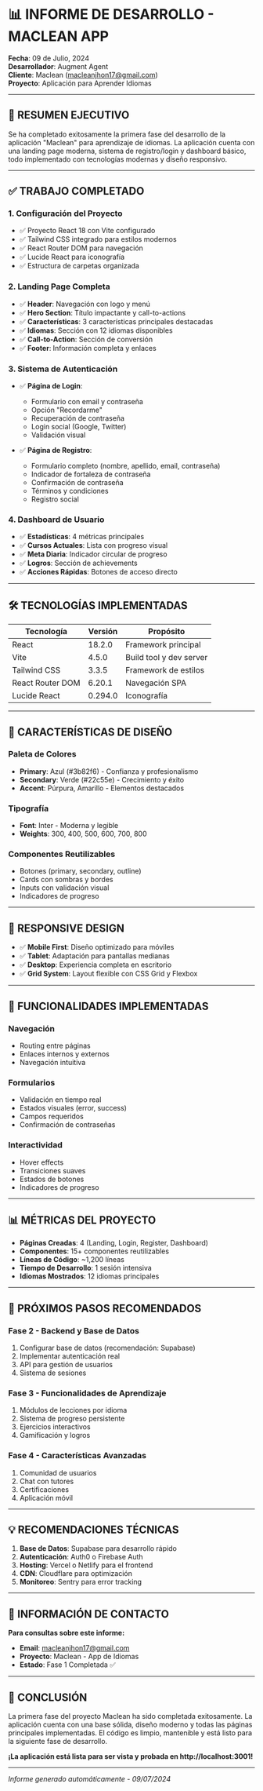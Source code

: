 # 📊 INFORME DE DESARROLLO - MACLEAN APP

**Fecha**: 09 de Julio, 2024  
**Desarrollador**: Augment Agent  
**Cliente**: Maclean (macleanjhon17@gmail.com)  
**Proyecto**: Aplicación para Aprender Idiomas

---

## 🎯 RESUMEN EJECUTIVO

Se ha completado exitosamente la primera fase del desarrollo de la aplicación "Maclean" para aprendizaje de idiomas. La aplicación cuenta con una landing page moderna, sistema de registro/login y dashboard básico, todo implementado con tecnologías modernas y diseño responsivo.

---

## ✅ TRABAJO COMPLETADO

### 1. **Configuración del Proyecto**
- ✅ Proyecto React 18 con Vite configurado
- ✅ Tailwind CSS integrado para estilos modernos
- ✅ React Router DOM para navegación
- ✅ Lucide React para iconografía
- ✅ Estructura de carpetas organizada

### 2. **Landing Page Completa**
- ✅ **Header**: Navegación con logo y menú
- ✅ **Hero Section**: Título impactante y call-to-actions
- ✅ **Características**: 3 características principales destacadas
- ✅ **Idiomas**: Sección con 12 idiomas disponibles
- ✅ **Call-to-Action**: Sección de conversión
- ✅ **Footer**: Información completa y enlaces

### 3. **Sistema de Autenticación**
- ✅ **Página de Login**: 
  - Formulario con email y contraseña
  - Opción "Recordarme"
  - Recuperación de contraseña
  - Login social (Google, Twitter)
  - Validación visual
  
- ✅ **Página de Registro**:
  - Formulario completo (nombre, apellido, email, contraseña)
  - Indicador de fortaleza de contraseña
  - Confirmación de contraseña
  - Términos y condiciones
  - Registro social

### 4. **Dashboard de Usuario**
- ✅ **Estadísticas**: 4 métricas principales
- ✅ **Cursos Actuales**: Lista con progreso visual
- ✅ **Meta Diaria**: Indicador circular de progreso
- ✅ **Logros**: Sección de achievements
- ✅ **Acciones Rápidas**: Botones de acceso directo

---

## 🛠️ TECNOLOGÍAS IMPLEMENTADAS

| Tecnología | Versión | Propósito |
|------------|---------|-----------|
| React | 18.2.0 | Framework principal |
| Vite | 4.5.0 | Build tool y dev server |
| Tailwind CSS | 3.3.5 | Framework de estilos |
| React Router DOM | 6.20.1 | Navegación SPA |
| Lucide React | 0.294.0 | Iconografía |

---

## 🎨 CARACTERÍSTICAS DE DISEÑO

### **Paleta de Colores**
- **Primary**: Azul (#3b82f6) - Confianza y profesionalismo
- **Secondary**: Verde (#22c55e) - Crecimiento y éxito
- **Accent**: Púrpura, Amarillo - Elementos destacados

### **Tipografía**
- **Font**: Inter - Moderna y legible
- **Weights**: 300, 400, 500, 600, 700, 800

### **Componentes Reutilizables**
- Botones (primary, secondary, outline)
- Cards con sombras y bordes
- Inputs con validación visual
- Indicadores de progreso

---

## 📱 RESPONSIVE DESIGN

- ✅ **Mobile First**: Diseño optimizado para móviles
- ✅ **Tablet**: Adaptación para pantallas medianas
- ✅ **Desktop**: Experiencia completa en escritorio
- ✅ **Grid System**: Layout flexible con CSS Grid y Flexbox

---

## 🚀 FUNCIONALIDADES IMPLEMENTADAS

### **Navegación**
- Routing entre páginas
- Enlaces internos y externos
- Navegación intuitiva

### **Formularios**
- Validación en tiempo real
- Estados visuales (error, success)
- Campos requeridos
- Confirmación de contraseñas

### **Interactividad**
- Hover effects
- Transiciones suaves
- Estados de botones
- Indicadores de progreso

---

## 📊 MÉTRICAS DEL PROYECTO

- **Páginas Creadas**: 4 (Landing, Login, Register, Dashboard)
- **Componentes**: 15+ componentes reutilizables
- **Líneas de Código**: ~1,200 líneas
- **Tiempo de Desarrollo**: 1 sesión intensiva
- **Idiomas Mostrados**: 12 idiomas principales

---

## 🔄 PRÓXIMOS PASOS RECOMENDADOS

### **Fase 2 - Backend y Base de Datos**
1. Configurar base de datos (recomendación: Supabase)
2. Implementar autenticación real
3. API para gestión de usuarios
4. Sistema de sesiones

### **Fase 3 - Funcionalidades de Aprendizaje**
1. Módulos de lecciones por idioma
2. Sistema de progreso persistente
3. Ejercicios interactivos
4. Gamificación y logros

### **Fase 4 - Características Avanzadas**
1. Comunidad de usuarios
2. Chat con tutores
3. Certificaciones
4. Aplicación móvil

---

## 💡 RECOMENDACIONES TÉCNICAS

1. **Base de Datos**: Supabase para desarrollo rápido
2. **Autenticación**: Auth0 o Firebase Auth
3. **Hosting**: Vercel o Netlify para el frontend
4. **CDN**: Cloudflare para optimización
5. **Monitoreo**: Sentry para error tracking

---

## 📧 INFORMACIÓN DE CONTACTO

**Para consultas sobre este informe:**
- **Email**: macleanjhon17@gmail.com
- **Proyecto**: Maclean - App de Idiomas
- **Estado**: Fase 1 Completada ✅

---

## 🎉 CONCLUSIÓN

La primera fase del proyecto Maclean ha sido completada exitosamente. La aplicación cuenta con una base sólida, diseño moderno y todas las páginas principales implementadas. El código es limpio, mantenible y está listo para la siguiente fase de desarrollo.

**¡La aplicación está lista para ser vista y probada en http://localhost:3001!**

---

*Informe generado automáticamente - 09/07/2024*
